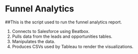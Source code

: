 # Funnel Analytics
##This is the script used to run the funnel analytics report. 
1. Connects to Salesforce using Beatbox.
2. Pulls data from the leads and opportunities tables. 
3. Manipulates the data. 
4. Produces CSVs used by Tableau to render the visualizations.
